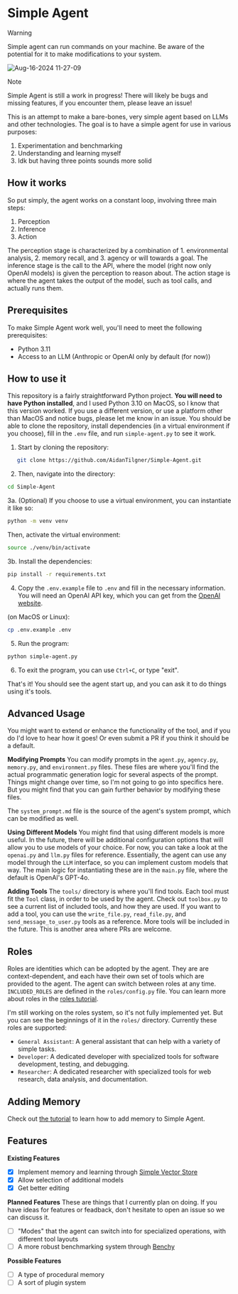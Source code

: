 # Simple Agent

> [!warning]
> Simple agent can run commands on your machine. Be aware of the potential for it to make modifications to your system.

![Aug-16-2024 11-27-09](https://github.com/user-attachments/assets/3bb43a56-0501-4759-b3b0-ac459f53f692)

> [!note]
> Simple Agent is still a work in progress! There will likely be bugs and missing features, if you encounter them, please leave an issue!

This is an attempt to make a bare-bones, very simple agent based on LLMs and other technologies. The goal is to have a simple agent for use in various purposes:

1. Experimentation and benchmarking
2. Understanding and learning myself
3. Idk but having three points sounds more solid

## How it works

So put simply, the agent works on a constant loop, involving three main steps:

1. Perception
2. Inference
3. Action

The perception stage is characterized by a combination of 1. environmental analysis, 2. memory recall, and 3. agency or will towards a goal. The inference stage is the call to the API, where the model (right now only OpenAI models) is given the perception to reason about. The action stage is where the agent takes the output of the model, such as tool calls, and actually runs them.

## Prerequisites
To make Simple Agent work well, you'll need to meet the following prerequisites:
- Python 3.11
- Access to an LLM (Anthropic or OpenAI only by default (for now))

## How to use it

This repository is a fairly straightforward Python project. **You will need to have Python installed**, and I used Python 3.10 on MacOS, so I know that this version worked. If you use a different version, or use a platform other than MacOS and notice bugs, please let me know in an issue. You should be able to clone the repository, install dependencies (in a virtual environment if you choose), fill in the `.env` file, and run `simple-agent.py` to see it work.

1. Start by cloning the repository:

```bash
   git clone https://github.com/AidanTilgner/Simple-Agent.git
```

2. Then, navigate into the directory:

```bash
cd Simple-Agent
```

3a. (Optional) If you choose to use a virtual environment, you can instantiate it like so:

```bash
python -m venv venv
```

Then, activate the virtual environment:

```bash
source ./venv/bin/activate
```

3b. Install the dependencies:

```bash
pip install -r requirements.txt
```

4. Copy the `.env.example` file to `.env` and fill in the necessary information. You will need an OpenAI API key, which you can get from the [OpenAI website](https://platform.openai.com/api-keys).

(on MacOS or Linux):

```bash
cp .env.example .env
```

5. Run the program:

```bash
python simple-agent.py
```

6. To exit the program, you can use `Ctrl+C`, or type "exit".

That's it! You should see the agent start up, and you can ask it to do things using it's tools.

## Advanced Usage

You might want to extend or enhance the functionality of the tool, and if you do I'd love to hear how it goes! Or even submit a PR if you think it should be a default.

**Modifying Prompts**
You can modify prompts in the `agent.py`, `agency.py`, `memory.py`, and `environment.py` files. These files are where you'll find the actual programmatic generation logic for several aspects of the prompt. Things might change over time, so I'm not going to go into specifics here. But you might find that you can gain further behavior by modifying these files.

The `system_prompt.md` file is the source of the agent's system prompt, which can be modified as well.

**Using Different Models**
You might find that using different models is more useful. In the future, there will be additional configuration options that will allow you to use models of your choice. For now, you can take a look at the `openai.py` and `llm.py` files for reference. Essentially, the agent can use any model through the `LLM` interface, so you can implement custom models that way. The main logic for instantiating these are in the `main.py` file, where the default is OpenAI's GPT-4o.

**Adding Tools**
The `tools/` directory is where you'll find tools. Each tool must fit the `Tool` class, in order to be used by the agent. Check out `toolbox.py` to see a current list of included tools, and how they are used. If you want to add a tool, you can use the `write_file.py`, `read_file.py`, and `send_message_to_user.py` tools as a reference. More tools will be included in the future. This is another area where PRs are welcome.

## Roles
Roles are identities which can be adopted by the agent. They are are context-dependent, and each have their own set of tools which are provided to the agent. The agent can switch between roles at any time. `INCLUDED_ROLES` are defined in the `roles/config.py` file. You can learn more about roles in the [roles tutorial](/documentation/adding-a-role.md).

I'm still working on the roles system, so it's not fully implemented yet. But you can see the beginnings of it in the `roles/` directory. Currently these roles are supported:
- `General Assistant`: A general assistant that can help with a variety of simple tasks.
- `Developer`: A dedicated developer with specialized tools for software development, testing, and debugging.
- `Researcher`: A dedicated researcher with specialized tools for web research, data analysis, and documentation.

## Adding Memory
Check out [the tutorial](/documentation/adding-memory.md) to learn how to add memory to Simple Agent.

## Features

**Existing Features**
- [x] Implement memory and learning through [Simple Vector Store](https://github.com/AidanTilgner/Simple-Vector-Store)
- [x] Allow selection of additional models
- [x] Get better editing

**Planned Features**
These are things that I currently plan on doing. If you have ideas for features or feadback, don't hesitate to open an issue so we can discuss it.
- [ ] "Modes" that the agent can switch into for specialized operations, with different tool layouts
- [ ] A more robust benchmarking system through [Benchy](https://github.com/AidanTilgner/Benchy)

**Possible Features**
- [ ] A type of procedural memory
- [ ] A sort of plugin system
